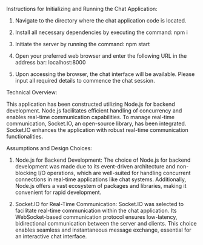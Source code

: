 Instructions for Initializing and Running the Chat Application:

1. Navigate to the directory where the chat application code is located.

2. Install all necessary dependencies by executing the command: npm i

3. Initiate the server by running the command: npm start

4. Open your preferred web browser and enter the following URL in the address bar: localhost:8000

5. Upon accessing the browser, the chat interface will be available. Please input all required details to commence the chat session.

Technical Overview:

This application has been constructed utilizing Node.js for backend development. Node.js facilitates efficient handling of concurrency and enables real-time communication capabilities. To manage real-time communication, Socket.IO, an open-source library, has been integrated. Socket.IO enhances the application with robust real-time communication functionalities.

Assumptions and Design Choices:

1. Node.js for Backend Development: The choice of Node.js for backend development was made due to its event-driven architecture and non-blocking I/O operations, which are well-suited for handling concurrent connections in real-time applications like chat systems. Additionally, Node.js offers a vast ecosystem of packages and libraries, making it convenient for rapid development.

2. Socket.IO for Real-Time Communication: Socket.IO was selected to facilitate real-time communication within the chat application. Its WebSocket-based communication protocol ensures low-latency, bidirectional communication between the server and clients. This choice enables seamless and instantaneous message exchange, essential for an interactive chat interface.

